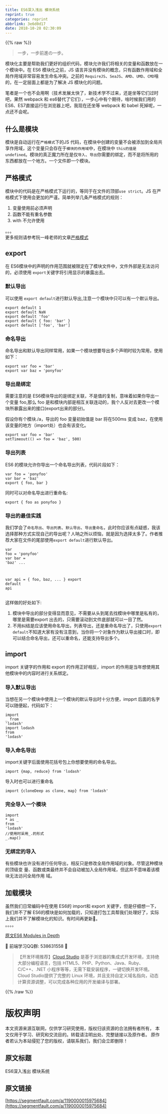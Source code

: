 ```yaml
---
title: ES6深入浅出 模块系统
reprint: true
categories: reprint
abbrlink: 3e6d0d17
date: 2018-10-28 02:30:09
---
```


{{% raw %}}
<blockquote>&#x4E00;&#x6B65;&#xFF0C;&#x4E00;&#x6B65;&#x524D;&#x9032;&#x306E;&#x4E00;&#x6B65;&#x3002;</blockquote><p>&#x6A21;&#x5757;&#x5316;&#x4E3B;&#x8981;&#x662F;&#x5E2E;&#x52A9;&#x6211;&#x4EEC;&#x66F4;&#x597D;&#x7684;&#x7EC4;&#x7EC7;&#x4EE3;&#x7801;&#xFF0C;&#x6A21;&#x5757;&#x5141;&#x8BB8;&#x6211;&#x4EEC;&#x5C06;&#x76F8;&#x5173;&#x7684;&#x53D8;&#x91CF;&#x548C;&#x51FD;&#x6570;&#x653E;&#x5728;&#x4E00;&#x4E2A;&#x6A21;&#x5757;&#x4E2D;&#x3002;&#x5728; ES6 &#x6A21;&#x5757;&#x5316;&#x4E4B;&#x524D;&#xFF0C;JS &#x8BED;&#x8A00;&#x5E76;&#x6CA1;&#x6709;&#x6A21;&#x5757;&#x7684;&#x6982;&#x5FF5;&#xFF0C;&#x53EA;&#x6709;&#x51FD;&#x6570;&#x4F5C;&#x7528;&#x57DF;&#x548C;&#x5168;&#x5C40;&#x4F5C;&#x7528;&#x57DF;&#x975E;&#x5E38;&#x5BB9;&#x6613;&#x53D1;&#x751F;&#x547D;&#x540D;&#x51B2;&#x7A81;&#x3002;&#x4E4B;&#x524D;&#x7684; <code>RequireJS</code>&#x3001;<code>SeaJS</code>&#x3001;<code>AMD</code>&#x3001;<code>UMD</code>&#x3001;<code>CMD</code>&#x5565;&#x7684;&#xFF0C;&#x5728;&#x4E00;&#x5B9A;&#x5C42;&#x9762;&#x4E0A;&#x90FD;&#x662F;&#x4E3A;&#x4E86;&#x89E3;&#x51B3; JS &#x6A21;&#x5757;&#x5316;&#x7684;&#x95EE;&#x9898;&#x3002;</p><p>&#x7B14;&#x8005;&#x662F;&#x4E00;&#x4E2A;&#x4E5F;&#x4E0D;&#x4F1A;&#x7528;&#x554A;&#xFF08;&#x6280;&#x672F;&#x53D1;&#x5C55;&#x592A;&#x5FEB;&#x4E86;&#xFF0C;&#x65B0;&#x6280;&#x672F;&#x5B66;&#x4E0D;&#x8FC7;&#x6765;&#xFF0C;&#x8FD8;&#x662F;&#x5750;&#x7B49;&#x5B83;&#x4EEC;&#x8FC7;&#x65F6;&#x5427;&#xFF0C;&#x679C;&#x7136; webpack &#x548C; es6&#x66FF;&#x4EE3;&#x4E86;&#x5B83;&#x4EEC;&#xFF09;&#xFF0C;&#x4E00;&#x6B65;&#x5FC3;&#x4E2D;&#x6709;&#x4E2A;&#x671F;&#x5F85;&#xFF0C;&#x5565;&#x65F6;&#x5019;&#x6211;&#x4EEC;&#x7528;&#x7684; ES6&#x3001;ES7&#x76F4;&#x63A5;&#x8FD0;&#x884C;&#x5728;&#x6D4F;&#x89C8;&#x5668;&#x4E0A;&#x5427;&#xFF0C;&#x6211;&#x73B0;&#x5728;&#x8FD8;&#x5750;&#x7B49; webpack &#x548C; babel &#x6B7B;&#x6389;&#x5462;&#xFF0C;&#x4E00;&#x70B9;&#x8FD8;&#x4E0D;&#x4F1A;&#x5462;&#x3002;</p><h2 id="articleHeader0">&#x4EC0;&#x4E48;&#x662F;&#x6A21;&#x5757;</h2><p>&#x6A21;&#x5757;&#x662F;&#x81EA;&#x52A8;&#x8FD0;&#x884C;&#x5728;<code>&#x4E25;&#x683C;&#x6A21;&#x5F0F;</code>&#x4E0B;&#x7684;JS &#x4EE3;&#x7801;&#xFF0C;&#x5728;&#x6A21;&#x5757;&#x4E2D;&#x521B;&#x5EFA;&#x7684;&#x53D8;&#x91CF;&#x4E0D;&#x4F1A;&#x88AB;&#x6DFB;&#x52A0;&#x5230;&#x5168;&#x5C40;&#x5171;&#x4EAB;&#x4F5C;&#x7528;&#x57DF;&#xFF0C;&#x8FD9;&#x4E2A;&#x53D8;&#x91CF;&#x53EA;&#x4F1A;&#x5B58;&#x5728;&#x4E8E;<code>&#x6A21;&#x5757;&#x7684;&#x4F5C;&#x7528;&#x57DF;</code>&#x4E2D;&#xFF0C;&#x5728;&#x6A21;&#x5757;&#x4E2D; <code>this&#x7684;&#x503C;&#x662F; undefined</code>&#x3002;&#x6A21;&#x5757;&#x7684;&#x771F;&#x6B63;&#x9B54;&#x529B;&#x6240;&#x5728;&#x662F;&#x4EC5;<code>&#x5BFC;&#x5165;</code>&#x3001;<code>&#x5BFC;&#x51FA;</code>&#x4F60;&#x9700;&#x8981;&#x7684;&#x7ED1;&#x5B9A;&#xFF0C;&#x800C;&#x4E0D;&#x662F;&#x5C06;&#x6240;&#x7528;&#x7684;&#x4E1C;&#x897F;&#x90FD;&#x653E;&#x5728;&#x4E00;&#x4E2A;&#x5730;&#x65B9;&#x3002;&#x4E00;&#x4E2A;&#x6587;&#x4EF6;&#x5373;&#x4E00;&#x4E2A;&#x6A21;&#x5757;&#x3002;</p><h2 id="articleHeader1">&#x4E25;&#x683C;&#x6A21;&#x5F0F;</h2><p>&#x6A21;&#x5757;&#x4E2D;&#x7684;&#x4EE3;&#x7801;&#x662F;&#x5728;&#x4E25;&#x683C;&#x6A21;&#x5F0F;&#x4E0B;&#x8FD0;&#x884C;&#x7684;&#xFF0C;&#x7B49;&#x540C;&#x4E8E;&#x5728;&#x6587;&#x4EF6;&#x7684;&#x9876;&#x90E8;<code>use strict</code>&#x3002;JS &#x5728;&#x4E25;&#x683C;&#x6A21;&#x5F0F;&#x4E0B;&#x4F7F;&#x7528;&#x4F1A;&#x66F4;&#x52A0;&#x7684;&#x4E25;&#x8C28;&#x3002;&#x7B80;&#x5355;&#x5217;&#x4E3E;&#x51E0;&#x6761;&#x4E25;&#x683C;&#x6A21;&#x5F0F;&#x7684;&#x89C4;&#x5219;&#xFF1A;</p><ol><li>&#x53D8;&#x91CF;&#x4F7F;&#x7528;&#x524D;&#x5FC5;&#x987B;&#x58F0;&#x660E;</li><li>&#x51FD;&#x6570;&#x4E0D;&#x80FD;&#x6709;&#x91CD;&#x540D;&#x53C2;&#x6570;</li><li>with &#x4E0D;&#x5141;&#x8BB8;&#x4F7F;&#x7528;</li></ol><p>&#x3002;&#x3002;&#x3002;<br>&#x66F4;&#x591A;&#x89C4;&#x5219;&#x8BF7;&#x53C2;&#x8003;&#x962E;&#x4E00;&#x5CF0;&#x8001;&#x5E08;&#x7684;&#x6587;&#x7AE0;<a href="http://es6.ruanyifeng.com/#docs/module#%E4%B8%A5%E6%A0%BC%E6%A8%A1%E5%BC%8F" rel="nofollow noreferrer" target="_blank">&#x4E25;&#x683C;&#x6A21;&#x5F0F;</a></p><h2 id="articleHeader2">export</h2><p>&#x5728; ES6&#x6A21;&#x5757;&#x4E2D;&#x7684;&#x58F0;&#x660E;&#x7684;&#x4F5C;&#x7528;&#x8303;&#x56F4;&#x5C31;&#x88AB;&#x9650;&#x5B9A;&#x5728;&#x4E86;&#x6A21;&#x5757;&#x6587;&#x4EF6;&#x4E2D;&#xFF0C;&#x6587;&#x4EF6;&#x5916;&#x90E8;&#x662F;&#x65E0;&#x6CD5;&#x8BBF;&#x95EE;&#x7684;&#xFF0C;&#x5FC5;&#x987B;&#x4F7F;&#x7528; <code>export</code>&#x5173;&#x952E;&#x5B57;&#x5C06;&#x5F15;&#x7528;&#x663E;&#x793A;&#x7684;&#x66B4;&#x9732;&#x51FA;&#x53BB;&#x3002;</p><h3 id="articleHeader3">&#x9ED8;&#x8BA4;&#x5BFC;&#x51FA;</h3><p>&#x53EF;&#x4EE5;&#x4F7F;&#x7528; <code>export default</code>&#x8FDB;&#x884C;&#x9ED8;&#x8BA4;&#x5BFC;&#x51FA;,&#x6CE8;&#x610F;&#x4E00;&#x4E2A;&#x6A21;&#x5757;&#x4E2D;&#x53EA;&#x53EF;&#x4EE5;&#x6709;&#x4E00;&#x4E2A;&#x9ED8;&#x8BA4;&#x5BFC;&#x51FA;&#x3002;</p><div class="widget-codetool" style="display:none"><div class="widget-codetool--inner"><span class="selectCode code-tool" data-toggle="tooltip" data-placement="top" title="" data-original-title="&#x5168;&#x9009;"></span> <span type="button" class="copyCode code-tool" data-toggle="tooltip" data-placement="top" data-clipboard-text="export default 1
export default NaN
export default &apos;foo&apos;
export default { foo: &apos;bar&apos; }
export default [&apos;foo&apos;, &apos;bar&apos;]" title="" data-original-title="&#x590D;&#x5236;"></span> <span type="button" class="saveToNote code-tool" data-toggle="tooltip" data-placement="top" title="" data-original-title="&#x653E;&#x8FDB;&#x7B14;&#x8BB0;"></span></div></div><pre class="javascript hljs"><code class="js"><span class="hljs-keyword">export</span> <span class="hljs-keyword">default</span> <span class="hljs-number">1</span>
<span class="hljs-keyword">export</span> <span class="hljs-keyword">default</span> <span class="hljs-literal">NaN</span>
<span class="hljs-keyword">export</span> <span class="hljs-keyword">default</span> <span class="hljs-string">&apos;foo&apos;</span>
<span class="hljs-keyword">export</span> <span class="hljs-keyword">default</span> { <span class="hljs-attr">foo</span>: <span class="hljs-string">&apos;bar&apos;</span> }
<span class="hljs-keyword">export</span> <span class="hljs-keyword">default</span> [<span class="hljs-string">&apos;foo&apos;</span>, <span class="hljs-string">&apos;bar&apos;</span>]</code></pre><h3 id="articleHeader4">&#x547D;&#x540D;&#x5BFC;&#x51FA;</h3><p>&#x547D;&#x540D;&#x5BFC;&#x51FA;&#x548C;&#x9ED8;&#x8BA4;&#x5BFC;&#x51FA;&#x540C;&#x6837;&#x5E38;&#x7528;&#xFF0C;&#x5982;&#x679C;&#x4E00;&#x4E2A;&#x6A21;&#x5757;&#x60F3;&#x8981;&#x5BFC;&#x51FA;&#x591A;&#x4E2A;&#x58F0;&#x660E;&#x65F6;&#x8F83;&#x4E3A;&#x5E38;&#x7528;&#xFF0C;&#x4F7F;&#x7528;&#x5982;&#x4E0B;&#xFF1A;</p><div class="widget-codetool" style="display:none"><div class="widget-codetool--inner"><span class="selectCode code-tool" data-toggle="tooltip" data-placement="top" title="" data-original-title="&#x5168;&#x9009;"></span> <span type="button" class="copyCode code-tool" data-toggle="tooltip" data-placement="top" data-clipboard-text="export var foo = &apos;bar&apos;
export var baz = &apos;ponyfoo&apos;" title="" data-original-title="&#x590D;&#x5236;"></span> <span type="button" class="saveToNote code-tool" data-toggle="tooltip" data-placement="top" title="" data-original-title="&#x653E;&#x8FDB;&#x7B14;&#x8BB0;"></span></div></div><pre class="javascript hljs"><code class="js"><span class="hljs-keyword">export</span> <span class="hljs-keyword">var</span> foo = <span class="hljs-string">&apos;bar&apos;</span>
<span class="hljs-keyword">export</span> <span class="hljs-keyword">var</span> baz = <span class="hljs-string">&apos;ponyfoo&apos;</span></code></pre><h3 id="articleHeader5">&#x5BFC;&#x51FA;&#x662F;&#x7ED1;&#x5B9A;</h3><p>&#x9700;&#x8981;&#x6CE8;&#x610F;&#x7684;&#x662F; ES6&#x6A21;&#x5757;&#x5BFC;&#x51FA;&#x7684;&#x662F;&#x7ED1;&#x5B9A;&#x5173;&#x8054;&#xFF0C;&#x4E0D;&#x662F;&#x503C;&#x7684;&#x590D;&#x5236;&#xFF0C;&#x610F;&#x5473;&#x7740;&#x5982;&#x679C;&#x4F60;&#x5BFC;&#x51FA;&#x4E00;&#x4E2A;&#x53D8;&#x91CF; foo,&#x90A3;&#x4E48; foo &#x662F;&#x548C;&#x6A21;&#x5757;&#x5185;&#x90E8;&#x662F;&#x76F8;&#x4E92;&#x5173;&#x8054;&#x8FDE;&#x52A8;&#x7684;&#xFF0C;&#x6211;&#x4E2A;&#x4EBA;&#x53CD;&#x5BF9;&#x53BB;&#x66F4;&#x6539;&#x4E00;&#x4E2A;&#x6A21;&#x5757;&#x6240;&#x66B4;&#x9732;&#x51FA;&#x6765;&#x7684;&#x63A5;&#x53E3;(export&#x51FA;&#x6765;&#x7684;&#x90E8;&#x5206;)&#x3002;</p><p>&#x5047;&#x8BBE;&#x4F60;&#x6709;&#x4E2A;&#x6A21;&#x5757;./a&#xFF0C;&#x5BFC;&#x51FA;&#x7684; foo &#x53D8;&#x91CF;&#x521D;&#x59CB;&#x503C;&#x662F; bar &#x5C06;&#x5728;500ms &#x53D8;&#x6210; baz&#xFF0C;&#x5728;&#x4F7F;&#x7528;&#x8BE5;&#x53D8;&#x91CF;&#x7684;&#x5730;&#x65B9;&#xFF08;import&#x5904;&#xFF09;&#x4E5F;&#x4F1A;&#x6709;&#x8BE5;&#x53D8;&#x5316;&#x3002;</p><div class="widget-codetool" style="display:none"><div class="widget-codetool--inner"><span class="selectCode code-tool" data-toggle="tooltip" data-placement="top" title="" data-original-title="&#x5168;&#x9009;"></span> <span type="button" class="copyCode code-tool" data-toggle="tooltip" data-placement="top" data-clipboard-text="export var foo = &apos;bar&apos;
setTimeout(() =&gt; foo = &apos;baz&apos;, 500)" title="" data-original-title="&#x590D;&#x5236;"></span> <span type="button" class="saveToNote code-tool" data-toggle="tooltip" data-placement="top" title="" data-original-title="&#x653E;&#x8FDB;&#x7B14;&#x8BB0;"></span></div></div><pre class="javascript hljs"><code class="js"><span class="hljs-keyword">export</span> <span class="hljs-keyword">var</span> foo = <span class="hljs-string">&apos;bar&apos;</span>
setTimeout(<span class="hljs-function"><span class="hljs-params">()</span> =&gt;</span> foo = <span class="hljs-string">&apos;baz&apos;</span>, <span class="hljs-number">500</span>)</code></pre><h3 id="articleHeader6">&#x5BFC;&#x51FA;&#x5217;&#x8868;</h3><p>ES6 &#x7684;&#x6A21;&#x5757;&#x5141;&#x8BB8;&#x4F60;&#x5BFC;&#x51FA;&#x4E00;&#x4E2A;&#x547D;&#x540D;&#x5BFC;&#x51FA;&#x5217;&#x8868;&#xFF0C;&#x4EE3;&#x7801;&#x7247;&#x6BB5;&#x5982;&#x4E0B;&#xFF1A;</p><div class="widget-codetool" style="display:none"><div class="widget-codetool--inner"><span class="selectCode code-tool" data-toggle="tooltip" data-placement="top" title="" data-original-title="&#x5168;&#x9009;"></span> <span type="button" class="copyCode code-tool" data-toggle="tooltip" data-placement="top" data-clipboard-text="var foo = &apos;ponyfoo&apos;
var bar = &apos;baz&apos;
export { foo, bar }" title="" data-original-title="&#x590D;&#x5236;"></span> <span type="button" class="saveToNote code-tool" data-toggle="tooltip" data-placement="top" title="" data-original-title="&#x653E;&#x8FDB;&#x7B14;&#x8BB0;"></span></div></div><pre class="javascript hljs"><code class="js"><span class="hljs-keyword">var</span> foo = <span class="hljs-string">&apos;ponyfoo&apos;</span>
<span class="hljs-keyword">var</span> bar = <span class="hljs-string">&apos;baz&apos;</span>
<span class="hljs-keyword">export</span> { foo, bar }</code></pre><p>&#x540C;&#x65F6;&#x53EF;&#x4EE5;&#x5BF9;&#x547D;&#x540D;&#x5BFC;&#x51FA;&#x8FDB;&#x884C;&#x91CD;&#x547D;&#x540D;:</p><div class="widget-codetool" style="display:none"><div class="widget-codetool--inner"><span class="selectCode code-tool" data-toggle="tooltip" data-placement="top" title="" data-original-title="&#x5168;&#x9009;"></span> <span type="button" class="copyCode code-tool" data-toggle="tooltip" data-placement="top" data-clipboard-text="export { foo as ponyfoo }" title="" data-original-title="&#x590D;&#x5236;"></span> <span type="button" class="saveToNote code-tool" data-toggle="tooltip" data-placement="top" title="" data-original-title="&#x653E;&#x8FDB;&#x7B14;&#x8BB0;"></span></div></div><pre class="javascript hljs"><code class="js" style="word-break:break-word;white-space:initial"><span class="hljs-keyword">export</span> { foo <span class="hljs-keyword">as</span> ponyfoo }</code></pre><h3 id="articleHeader7">&#x5BFC;&#x51FA;&#x7684;&#x6700;&#x4F73;&#x5B9E;&#x8DF5;</h3><p>&#x6211;&#x4EEC;&#x5B66;&#x4F1A;&#x4E86;<code>&#x547D;&#x540D;&#x5BFC;&#x51FA;</code>&#x3001;<code>&#x5BFC;&#x51FA;&#x5217;&#x8868;</code>&#x3001;<code>&#x9ED8;&#x8BA4;&#x5BFC;&#x51FA;</code>&#x3001;<code>&#x5BFC;&#x51FA;&#x91CD;&#x547D;&#x540D;</code>&#xFF0C;&#x6B64;&#x65F6;&#x4F60;&#x5E94;&#x8BE5;&#x6709;&#x70B9;&#x7591;&#x60D1;&#xFF0C;&#x6211;&#x8BE5;&#x9009;&#x62E9;&#x90A3;&#x79CD;&#x65B9;&#x5F0F;&#x5B9E;&#x73B0;&#x81EA;&#x5DF1;&#x7684;&#x5BFC;&#x51FA;&#x5462;&#xFF1F;&#x4EBA;&#x5450;&#x4E4B;&#x6240;&#x4EE5;&#x70E6;&#x607C;&#xFF0C;&#x5C31;&#x662F;&#x56E0;&#x4E3A;&#x9009;&#x62E9;&#x592A;&#x591A;&#x4E86;&#x3002;&#x4F5C;&#x8005;&#x63A8;&#x8350;&#x5927;&#x5BB6;&#x5728;&#x6587;&#x4EF6;&#x7684;&#x5C3E;&#x90E8;&#x4F7F;&#x7528;<code>export default</code>&#x8FDB;&#x884C;&#x9ED8;&#x8BA4;&#x5BFC;&#x51FA;&#x3002;</p><div class="widget-codetool" style="display:none"><div class="widget-codetool--inner"><span class="selectCode code-tool" data-toggle="tooltip" data-placement="top" title="" data-original-title="&#x5168;&#x9009;"></span> <span type="button" class="copyCode code-tool" data-toggle="tooltip" data-placement="top" data-clipboard-text="var foo = &apos;ponyfoo&apos;
var bar = &apos;baz&apos;
...

var api = {
  foo,
  baz,
  ...
}
export default api" title="" data-original-title="&#x590D;&#x5236;"></span> <span type="button" class="saveToNote code-tool" data-toggle="tooltip" data-placement="top" title="" data-original-title="&#x653E;&#x8FDB;&#x7B14;&#x8BB0;"></span></div></div><pre class="javascript hljs"><code class="js"><span class="hljs-keyword">var</span> foo = <span class="hljs-string">&apos;ponyfoo&apos;</span>
<span class="hljs-keyword">var</span> bar = <span class="hljs-string">&apos;baz&apos;</span>
...

var api = {
  foo,
  baz,
  ...
}
<span class="hljs-keyword">export</span> <span class="hljs-keyword">default</span> api</code></pre><p>&#x8FD9;&#x6837;&#x505A;&#x7684;&#x597D;&#x5904;&#x5982;&#x4E0B;:</p><ol><li>&#x6A21;&#x5757;&#x4E2D;&#x5BFC;&#x51FA;&#x7684;&#x90E8;&#x5206;&#x53D8;&#x5F97;&#x663E;&#x800C;&#x610F;&#x89C1;&#xFF0C;&#x4E0D;&#x9700;&#x8981;&#x4ECE;&#x5934;&#x5230;&#x5C3E;&#x53BB;&#x627E;&#x6A21;&#x5757;&#x4E2D;&#x54EA;&#x91CC;&#x662F;&#x79C1;&#x6709;&#x7684;&#xFF0C;&#x54EA;&#x91CC;&#x662F;&#x9700;&#x8981;export &#x51FA;&#x53BB;&#x7684;&#xFF0C;&#x53EA;&#x9700;&#x8981;&#x6EDA;&#x52A8;&#x5230;&#x6587;&#x4EF6;&#x5E95;&#x90E8;&#x5C31;&#x53EF;&#x4EE5;&#x4E00;&#x76EE;&#x4E86;&#x7136;&#x3002;</li><li>&#x4E0D;&#x7528;&#x7EA0;&#x7ED3;&#x662F;&#x5E94;&#x8BE5;&#x4F7F;&#x7528;&#x547D;&#x540D;&#x5BFC;&#x51FA;&#xFF0C;&#x5217;&#x8868;&#x5BFC;&#x51FA;&#xFF0C;&#x8FD8;&#x662F;&#x91CD;&#x547D;&#x540D;&#x5BFC;&#x51FA;&#x4E86;&#xFF0C;&#x53EA;&#x4F7F;&#x7528;<code>export default</code>&#x4E0D;&#x77E5;&#x9053;&#x5927;&#x5BB6;&#x6709;&#x6CA1;&#x6709;&#x6CE8;&#x610F;&#x5230;&#xFF0C;&#x5F53;&#x4F60;&#x5C06;&#x4E00;&#x4E2A;&#x5BF9;&#x8C61;&#x4F5C;&#x4E3A;&#x9ED8;&#x8BA4;&#x5BFC;&#x51FA;&#x63A5;&#x53E3;&#x65F6;&#xFF0C;&#x5373;&#x53EF;&#x4EE5;&#x7ED3;&#x5408;&#x547D;&#x540D;&#x5BFC;&#x51FA;&#xFF0C;&#x8FD8;&#x53EF;&#x4EE5;&#x91CD;&#x547D;&#x540D;&#xFF0C;&#x8FD8;&#x80FD;&#x652F;&#x6301;&#x5BFC;&#x51FA;&#x591A;&#x4E2A;&#x3002;</li></ol><h2 id="articleHeader8">import</h2><p>import &#x5173;&#x952E;&#x5B57;&#x7684;&#x4F5C;&#x7528;&#x548C; export &#x7684;&#x4F5C;&#x7528;&#x6B63;&#x597D;&#x76F8;&#x53CD;&#xFF0C;import &#x7684;&#x4F5C;&#x7528;&#x662F;&#x5F53;&#x5E74;&#x60F3;&#x4F7F;&#x7528;&#x5176;&#x4ED6;&#x6A21;&#x5757;&#x4E2D;&#x7684;&#x5185;&#x5BB9;&#x65F6;&#x8FDB;&#x884C;&#x5173;&#x7CFB;&#x7ED1;&#x5B9A;&#x3002;</p><h3 id="articleHeader9">&#x5BFC;&#x5165;&#x9ED8;&#x8BA4;&#x5BFC;&#x51FA;</h3><p>&#x5F53;&#x60F3;&#x5728;&#x53E6;&#x4E00;&#x4E2A;&#x6A21;&#x5757;&#x4E2D;&#x4F7F;&#x7528;&#x4E0A;&#x4E00;&#x4E2A;&#x6A21;&#x5757;&#x7684;&#x9ED8;&#x8BA4;&#x5BFC;&#x51FA;&#x65F6;&#x5341;&#x5206;&#x65B9;&#x4FBF;&#xFF0C;impprt &#x540E;&#x9762;&#x7684;&#x540D;&#x5B57;&#x53EF;&#x4EE5;&#x968F;&#x4FBF;&#x8D77;&#xFF0C;&#x4EE3;&#x7801;&#x5982;&#x4E0B;&#xFF1A;</p><div class="widget-codetool" style="display:none"><div class="widget-codetool--inner"><span class="selectCode code-tool" data-toggle="tooltip" data-placement="top" title="" data-original-title="&#x5168;&#x9009;"></span> <span type="button" class="copyCode code-tool" data-toggle="tooltip" data-placement="top" data-clipboard-text="import _ from &apos;lodash&apos;
import lodash from &apos;lodash&apos;" title="" data-original-title="&#x590D;&#x5236;"></span> <span type="button" class="saveToNote code-tool" data-toggle="tooltip" data-placement="top" title="" data-original-title="&#x653E;&#x8FDB;&#x7B14;&#x8BB0;"></span></div></div><pre class="javascript hljs"><code class="js"><span class="hljs-keyword">import</span> _ <span class="hljs-keyword">from</span> <span class="hljs-string">&apos;lodash&apos;</span>
<span class="hljs-keyword">import</span> lodash <span class="hljs-keyword">from</span> <span class="hljs-string">&apos;lodash&apos;</span></code></pre><h3 id="articleHeader10">&#x5BFC;&#x5165;&#x547D;&#x540D;&#x5BFC;&#x51FA;</h3><p>import&#x5173;&#x952E;&#x5B57;&#x540E;&#x9762;&#x4F7F;&#x7528;&#x82B1;&#x62EC;&#x53F7;&#x5305;&#x4E0A;&#x4F60;&#x60F3;&#x8981;&#x4F7F;&#x7528;&#x7684;&#x547D;&#x540D;&#x5BFC;&#x51FA;&#x3002;</p><div class="widget-codetool" style="display:none"><div class="widget-codetool--inner"><span class="selectCode code-tool" data-toggle="tooltip" data-placement="top" title="" data-original-title="&#x5168;&#x9009;"></span> <span type="button" class="copyCode code-tool" data-toggle="tooltip" data-placement="top" data-clipboard-text="import {map, reduce} from &apos;lodash&apos;" title="" data-original-title="&#x590D;&#x5236;"></span> <span type="button" class="saveToNote code-tool" data-toggle="tooltip" data-placement="top" title="" data-original-title="&#x653E;&#x8FDB;&#x7B14;&#x8BB0;"></span></div></div><pre class="javascript hljs"><code class="js" style="word-break:break-word;white-space:initial"><span class="hljs-keyword">import</span> {map, reduce} <span class="hljs-keyword">from</span> <span class="hljs-string">&apos;lodash&apos;</span></code></pre><p>&#x5BFC;&#x5165;&#x65F6;&#x4E5F;&#x53EF;&#x4EE5;&#x8FDB;&#x884C;&#x91CD;&#x547D;&#x540D;</p><div class="widget-codetool" style="display:none"><div class="widget-codetool--inner"><span class="selectCode code-tool" data-toggle="tooltip" data-placement="top" title="" data-original-title="&#x5168;&#x9009;"></span> <span type="button" class="copyCode code-tool" data-toggle="tooltip" data-placement="top" data-clipboard-text="import {cloneDeep as clone, map} from &apos;lodash&apos;" title="" data-original-title="&#x590D;&#x5236;"></span> <span type="button" class="saveToNote code-tool" data-toggle="tooltip" data-placement="top" title="" data-original-title="&#x653E;&#x8FDB;&#x7B14;&#x8BB0;"></span></div></div><pre class="javascript hljs"><code class="js" style="word-break:break-word;white-space:initial"><span class="hljs-keyword">import</span> {cloneDeep <span class="hljs-keyword">as</span> clone, map} <span class="hljs-keyword">from</span> <span class="hljs-string">&apos;lodash&apos;</span></code></pre><h3 id="articleHeader11">&#x5B8C;&#x5168;&#x5BFC;&#x5165;&#x4E00;&#x4E2A;&#x6A21;&#x5757;</h3><div class="widget-codetool" style="display:none"><div class="widget-codetool--inner"><span class="selectCode code-tool" data-toggle="tooltip" data-placement="top" title="" data-original-title="&#x5168;&#x9009;"></span> <span type="button" class="copyCode code-tool" data-toggle="tooltip" data-placement="top" data-clipboard-text="import * as _ from &apos;lodash&apos;
//&#x4F7F;&#x7528;&#x65F6;&#x91C7;&#x7528;_.&#x7684;&#x5F62;&#x5F0F;
_.map()" title="" data-original-title="&#x590D;&#x5236;"></span> <span type="button" class="saveToNote code-tool" data-toggle="tooltip" data-placement="top" title="" data-original-title="&#x653E;&#x8FDB;&#x7B14;&#x8BB0;"></span></div></div><pre class="javascript hljs"><code class="js"><span class="hljs-keyword">import</span> * <span class="hljs-keyword">as</span> _ <span class="hljs-keyword">from</span> <span class="hljs-string">&apos;lodash&apos;</span>
<span class="hljs-comment">//&#x4F7F;&#x7528;&#x65F6;&#x91C7;&#x7528;_.&#x7684;&#x5F62;&#x5F0F;</span>
_.map()</code></pre><h3 id="articleHeader12">&#x65E0;&#x7ED1;&#x5B9A;&#x7684;&#x5BFC;&#x5165;</h3><p>&#x6709;&#x4E9B;&#x6A21;&#x5757;&#x4E5F;&#x8BB8;&#x6CA1;&#x6709;&#x8FDB;&#x884C;&#x4EFB;&#x4F55;&#x5BFC;&#x51FA;&#xFF0C;&#x76F8;&#x53CD;&#x53EA;&#x662F;&#x4FEE;&#x6539;&#x5168;&#x5C40;&#x4F5C;&#x7528;&#x57DF;&#x7684;&#x5BF9;&#x8C61;&#x3002;&#x5C3D;&#x7BA1;&#x8FD9;&#x79CD;&#x6A21;&#x5757;&#x7684;&#x9876;&#x7EA7;&#x53D8; &#x91CF;&#x3001;&#x51FD;&#x6570;&#x6216;&#x7C7B;&#x6700;&#x7EC8;&#x5E76;&#x4E0D;&#x4F1A;&#x81EA;&#x52A8;&#x88AB;&#x52A0;&#x5165;&#x5168;&#x5C40;&#x4F5C;&#x7528;&#x57DF;&#xFF0C;&#x4F46;&#x8FD9;&#x5E76;&#x4E0D;&#x610F;&#x5473;&#x7740;&#x8BE5;&#x6A21;&#x5757;&#x65E0;&#x6CD5;&#x8BBF;&#x95EE;&#x5168;&#x5C40;&#x4F5C;&#x7528; &#x57DF;&#x3002;</p><h2 id="articleHeader13">&#x52A0;&#x8F7D;&#x6A21;&#x5757;</h2><p>&#x867D;&#x7136;&#x6211;&#x4EEC;&#x65E5;&#x5E38;&#x7F16;&#x7801;&#x4E2D;&#x5728;&#x4F7F;&#x7528; ES6&#x7684; import&#x548C; export &#x5173;&#x952E;&#x5B57;&#xFF0C;&#x4F46;&#x662F;&#x4ED4;&#x7EC6;&#x60F3;&#x4E00;&#x4E0B;&#xFF0C;&#x6211;&#x4EEC;&#x5E76;&#x4E0D;&#x4E86;&#x89E3; ES6&#x7684;&#x6A21;&#x5757;&#x662F;&#x5982;&#x4F55;&#x52A0;&#x8F7D;&#x7684;&#xFF0C;&#x53EA;&#x77E5;&#x9053;&#x6253;&#x5305;&#x5DE5;&#x5177;&#x5E2E;&#x6211;&#x4EEC;&#x5904;&#x7406;&#x597D;&#x4E86;&#xFF0C;&#x5B9E;&#x9645;&#x4E0A;&#x6211;&#x4EEC;&#x5E76;&#x4E0D;&#x4E86;&#x89E3;&#x6A21;&#x5757;&#x5316;&#x7684;&#x77E5;&#x8BC6;&#x3002;&#x6709;&#x65F6;&#x95F4;&#x518D;&#x66F4;&#x65B0;&#x1F47B;&#x3002;<br>&#x3002;&#x3002;&#x3002;&#x3002;</p><p><a href="https://ponyfoo.com/articles/es6-modules-in-depth" rel="nofollow noreferrer" target="_blank">&#x539F;&#x6587;ES6 Modules in Depth</a></p><p>&#x1F31A; &#x524D;&#x7AEF;&#x5B66;&#x4E60;QQ&#x7FA4;: 538631558 &#x1F31A;</p><blockquote>&#x3010;&#x5F00;&#x53D1;&#x73AF;&#x5883;&#x63A8;&#x8350;&#x3011;<a href="https://studio.coding.net/intro" rel="nofollow noreferrer" target="_blank">Cloud Studio</a> &#x662F;&#x57FA;&#x4E8E;&#x6D4F;&#x89C8;&#x5668;&#x7684;&#x96C6;&#x6210;&#x5F0F;&#x5F00;&#x53D1;&#x73AF;&#x5883;&#xFF0C;&#x652F;&#x6301;&#x7EDD;&#x5927;&#x90E8;&#x5206;&#x7F16;&#x7A0B;&#x8BED;&#x8A00;&#xFF0C;&#x5305;&#x62EC; HTML5&#x3001;PHP&#x3001;Python&#x3001;Java&#x3001;Ruby&#x3001;C/C++&#x3001;.NET &#x5C0F;&#x7A0B;&#x5E8F;&#x7B49;&#x7B49;&#xFF0C;&#x65E0;&#x9700;&#x4E0B;&#x8F7D;&#x5B89;&#x88C5;&#x7A0B;&#x5E8F;&#xFF0C;&#x4E00;&#x952E;&#x5207;&#x6362;&#x5F00;&#x53D1;&#x73AF;&#x5883;&#x3002; Cloud Studio&#x63D0;&#x4F9B;&#x4E86;&#x5B8C;&#x6574;&#x7684; Linux &#x73AF;&#x5883;&#xFF0C;&#x5E76;&#x4E14;&#x652F;&#x6301;&#x81EA;&#x5B9A;&#x4E49;&#x57DF;&#x540D;&#x6307;&#x5411;&#xFF0C;&#x52A8;&#x6001;&#x8BA1;&#x7B97;&#x8D44;&#x6E90;&#x8C03;&#x6574;&#xFF0C;&#x53EF;&#x4EE5;&#x5B8C;&#x6210;&#x5404;&#x79CD;&#x5E94;&#x7528;&#x7684;&#x5F00;&#x53D1;&#x7F16;&#x8BD1;&#x4E0E;&#x90E8;&#x7F72;&#x3002;</blockquote>
{{% /raw %}}

# 版权声明
本文资源来源互联网，仅供学习研究使用，版权归该资源的合法拥有者所有，
本文仅用于学习、研究和交流目的。转载请注明出处、完整链接以及原作者。
原作者若认为本站侵犯了您的版权，请联系我们，我们会立即删除！

## 原文标题
ES6深入浅出 模块系统

## 原文链接
[https://segmentfault.com/a/1190000015975684](https://segmentfault.com/a/1190000015975684)

